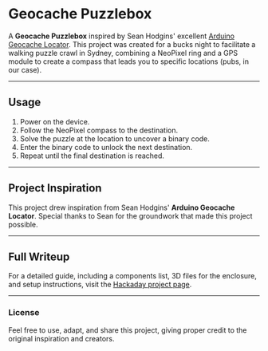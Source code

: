 # Geocache Puzzlebox

A **Geocache Puzzlebox** inspired by Sean Hodgins' excellent [Arduino Geocache Locator](https://hackaday.io/project/201716-geocache-puzzlebox). This project was created for a bucks night to facilitate a walking puzzle crawl in Sydney, combining a NeoPixel ring and a GPS module to create a compass that leads you to specific locations (pubs, in our case).

---

## Usage

1. Power on the device.
2. Follow the NeoPixel compass to the destination.
3. Solve the puzzle at the location to uncover a binary code.
4. Enter the binary code to unlock the next destination.
5. Repeat until the final destination is reached.

---

## Project Inspiration

This project drew inspiration from Sean Hodgins' **Arduino Geocache Locator**. Special thanks to Sean for the groundwork that made this project possible.

---

## Full Writeup

For a detailed guide, including a components list, 3D files for the enclosure, and setup instructions, visit the [Hackaday project page](https://hackaday.io/project/201716-geocache-puzzlebox).

---

### License

Feel free to use, adapt, and share this project, giving proper credit to the original inspiration and creators.
